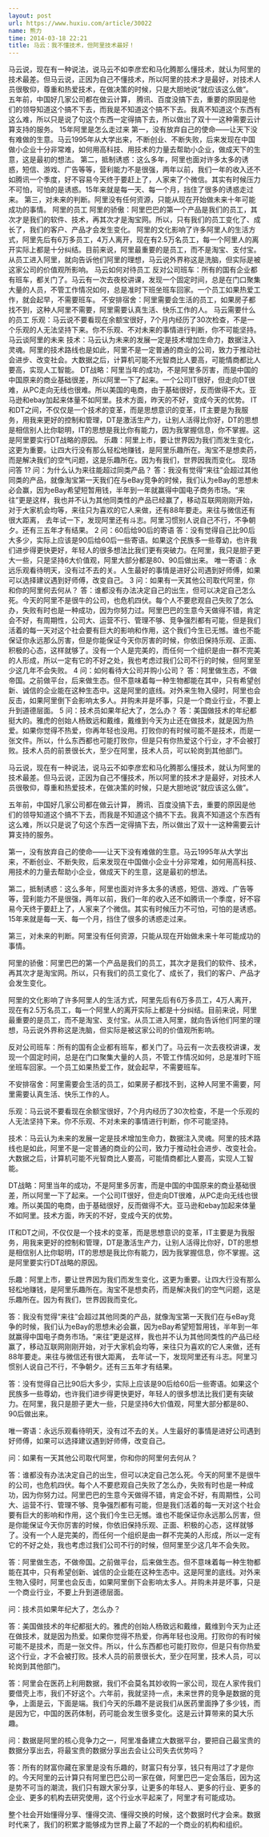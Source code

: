 ```yaml
---
layout: post
url: https://www.huxiu.com/article/30022
name: 熊力
time: 2014-03-18 22:21
title: 马云：我不懂技术，但阿里技术最好！
---
```

马云说，现在有一种说法，说马云不如李彦宏和马化腾那么懂技术，就认为阿里的技术最差。但马云说，正因为自己不懂技术，所以阿里的技术才是最好，对技术人员很敬仰，尊重和热爱技术，在做决策的时候，只是大胆地说“就应该这么做”。 五年前，中国好几家公司都在做云计算， 腾讯、百度没搞下去，重要的原因是他们的领导知道这个搞不下去，而我是不知道这个搞不下去。我真不知道这个东西有这么难，所以只是说了句这个东西一定得搞下去，所以做出了双十一这种需要云计算支持的服务。 15年阿里是怎么走过来 第一，没有放弃自己的使命——让天下没有难做的生意。马云1995年从大学出来，不断创业、不断失败，后来发现在中国做小企业十分非常难，如何用高科技、用技术的力量去帮助小企业，做成天下的生意，这是最初的想法。 第二，抵制诱惑：这么多年，阿里也面对许多太多的诱惑，短信、游戏、广告等等，营利能力不是很强，两年以前，我们一年的收入还不如腾讯一个季度，好不容易今天终于要赶上了，人家来了个微信。其实有时候压力不可怕，可怕的是诱惑。15年来就是每一天、每一个月，挡住了很多的诱惑走过来。 第三，对未来的判断。阿里没有任何资源，只能从现在开始做未来十年可能成功的事情。 阿里的员工 阿里的骄傲：阿里巴巴的第一个产品是我们的员工，其次才是我们的软件、技术，再其次才是淘宝网。所以，只有我们的员工变化了、成长了，我们的客户、产品才会发生变化。 阿里的文化影响了许多阿里人的生活方式，阿里先后有6万多员工，4万人离开，现在有2.5万名员工，每一个阿里人的离开实际上都是十分纠结。目前来说，阿里最重要的是员工，而不是淘宝、支付宝。从员工进入阿里，就向告诉他们阿里的理想，马云说外界称这是洗脑，但实际是被这家公司的价值观所影响。 马云如何对待员工 反对公司班车：所有的国有企业都有班车，都关门了。马云有一次去夜校讲课，发现一个固定时间，总是在门口聚集大量的人员，不管工作情况如何，总是准时下班坐班车回家。一个员工如果热爱工作，就会起早，不需要班车。 不安排宿舍：阿里需要会生活的员工，如果房子都找不到，这种人阿里不需要，阿里需要认真生活、快乐工作的人。 马云需要什么的员工 乐观：马云说不要看现在余额宝很好，7个月内经历了30次检查，不是一个乐观的人无法坚持下来。你不乐观、不对未来的事情进行判断，你不可能坚持。 马云谈阿里的未来 技术：马云认为未来的发展一定是技术增加生命力，数据注入灵魂。阿里的技术路线也是如此，阿里不是一定普通的商业的公司，致力于推动社会进步、改变社会。大数据之后，计算机可能不光智商比人要高，可能情商都比人要高，实现人工智能。 DT战略：阿里当年的成功，不是阿里多厉害，而是中国的中国原来的商业基础很差，所以阿里一下了起来。一个公司IT很好，但走向DT很难，从PC走向无线也很难。所以美国的电商，由于基础很好，反而做得不大。亚马逊和ebay加起来体量不如阿里。技术方面，昨天的不好，变成今天的优势。 IT和DT之间，不仅仅是一个技术的变革，而是思想意识的变革，IT主要是为我服务，用我来更好的控制和管理，DT是激活生产力，让别人活得比你好，DT的思想是相信别人比你聪明，IT的思想是我比你有能力，因为我掌握信息，你不掌握。这是阿里要实行DT战略的原因。 乐趣：阿里上市，要让世界因为我们而发生变化，这更为重要。让四大行没有那么轻松地赚钱，是阿里乐趣所在。淘宝不是想卖药，而是解决我们的空气问题，这是乐趣所在。因为有我们，世界因我而变化。 现场问答 1? 问：为什么认为来往能超过同类产品？ 答：我没有觉得“来往”会超过其他同类的产品，就像淘宝第一天我们在与eBay竞争的时候，我们认为eBay的思想未必会赢，因为eBay希望短暂用钱，半年到一年就赢得中国电子商务市场。“来往”更是这样，我也并不认为其他同类性的产品已经赢了，移动互联网刚刚开始，对于大家机会均等，来往只为喜欢的它人来做，还有88年要走。来往与微信还有很大距离， 去年试一下，发现阿里还有斗志。阿里习惯别人说自己不行，不争朝夕。还有三五年才有结果。 2 问：60后给90后的寄语 答：没有觉得自己比90后大多少，实际上应该是90后给60后一些寄语。如果这个民族多一些尊幼，也许我们进步得更快更好，年轻人的很多想法比我们更有突破力。在阿里，我只是胆子更大一些，只是坚持6大价值观，阿里大部分都是80、90后做出来。 唯一寄语：永远乐观看待明天，没有过不去的关。人生最好的事情是进好公司遇到好师傅，如果可以选择建议遇到好师傅，改变自己。 3 问：如果有一天其他公司取代阿里，你和你的阿里何去何从？ 答：谁都没有办法决定自己的出生，但可以决定自己怎么死。今天的阿里不是很牛的公司，也危机四伏。每个人不要悲观自己失败了怎么办，失败有时也是一种成功，因为你努力过。阿里巴巴的生意今天做得不错，肯定会不好，有周期性，公司大、运营不行、管理不够、竞争强烈都有可能，但是我们活着的每一天对这个社会要有巨大的影响和作用，这个我们今生已无憾。谁也不能保证你永远那么厉害，但是你能保证今天你厉害的时候，你依旧保持乐观、正面、积极的心态，这样就够了。没有一个人是完美的，而任何一个组织是由一群不完美的人形成，所以一定有它的不好之处，我也考虑过我们公司不行的时候，但阿里至少这几年不会失败。 4 问：如何看待大公司并购小公司？ 答：阿里做生态，不做帝国。之前做平台，后来做生态。但不意味着每一种生物都能在其中，只有希望创新、诚信的企业能在这种生态中。这是阿里的底线。对外来生物入侵时，阿里也会反击，如果阿里倒下会影响太多人。并购未并是坏事，只是一个商业行业，不要上升到道德层面。 5 问：技术员如果年纪大了，怎么办？ 答：美国做技术的年纪都挺大的。雅虎的创始人杨致远和戴维，戴维到今天为止还在做技术，就是因为热爱。如果你觉得不热爱，你再年轻也没用。打败你的有时候可能不是技术，而是一张文件。所以，什么东西都也可能打败你，但是只有你热爱这个行业，才不会被打败。技术人员的前景很长大，至少在阿里，技术人员，可以轮岗到其他部门。

马云说，现在有一种说法，说马云不如李彦宏和马化腾那么懂技术，就认为阿里的技术最差。但马云说，正因为自己不懂技术，所以阿里的技术才是最好，对技术人员很敬仰，尊重和热爱技术，在做决策的时候，只是大胆地说“就应该这么做”。

五年前，中国好几家公司都在做云计算， 腾讯、百度没搞下去，重要的原因是他们的领导知道这个搞不下去，而我是不知道这个搞不下去。我真不知道这个东西有这么难，所以只是说了句这个东西一定得搞下去，所以做出了双十一这种需要云计算支持的服务。

第一，没有放弃自己的使命——让天下没有难做的生意。马云1995年从大学出来，不断创业、不断失败，后来发现在中国做小企业十分非常难，如何用高科技、用技术的力量去帮助小企业，做成天下的生意，这是最初的想法。

第二，抵制诱惑：这么多年，阿里也面对许多太多的诱惑，短信、游戏、广告等等，营利能力不是很强，两年以前，我们一年的收入还不如腾讯一个季度，好不容易今天终于要赶上了，人家来了个微信。其实有时候压力不可怕，可怕的是诱惑。15年来就是每一天、每一个月，挡住了很多的诱惑走过来。

第三，对未来的判断。阿里没有任何资源，只能从现在开始做未来十年可能成功的事情。

阿里的骄傲：阿里巴巴的第一个产品是我们的员工，其次才是我们的软件、技术，再其次才是淘宝网。所以，只有我们的员工变化了、成长了，我们的客户、产品才会发生变化。

阿里的文化影响了许多阿里人的生活方式，阿里先后有6万多员工，4万人离开，现在有2.5万名员工，每一个阿里人的离开实际上都是十分纠结。目前来说，阿里最重要的是员工，而不是淘宝、支付宝。从员工进入阿里，就向告诉他们阿里的理想，马云说外界称这是洗脑，但实际是被这家公司的价值观所影响。

反对公司班车：所有的国有企业都有班车，都关门了。马云有一次去夜校讲课，发现一个固定时间，总是在门口聚集大量的人员，不管工作情况如何，总是准时下班坐班车回家。一个员工如果热爱工作，就会起早，不需要班车。

不安排宿舍：阿里需要会生活的员工，如果房子都找不到，这种人阿里不需要，阿里需要认真生活、快乐工作的人。

乐观：马云说不要看现在余额宝很好，7个月内经历了30次检查，不是一个乐观的人无法坚持下来。你不乐观、不对未来的事情进行判断，你不可能坚持。

技术：马云认为未来的发展一定是技术增加生命力，数据注入灵魂。阿里的技术路线也是如此，阿里不是一定普通的商业的公司，致力于推动社会进步、改变社会。大数据之后，计算机可能不光智商比人要高，可能情商都比人要高，实现人工智能。

DT战略：阿里当年的成功，不是阿里多厉害，而是中国的中国原来的商业基础很差，所以阿里一下了起来。一个公司IT很好，但走向DT很难，从PC走向无线也很难。所以美国的电商，由于基础很好，反而做得不大。亚马逊和ebay加起来体量不如阿里。技术方面，昨天的不好，变成今天的优势。

IT和DT之间，不仅仅是一个技术的变革，而是思想意识的变革，IT主要是为我服务，用我来更好的控制和管理，DT是激活生产力，让别人活得比你好，DT的思想是相信别人比你聪明，IT的思想是我比你有能力，因为我掌握信息，你不掌握。这是阿里要实行DT战略的原因。

乐趣：阿里上市，要让世界因为我们而发生变化，这更为重要。让四大行没有那么轻松地赚钱，是阿里乐趣所在。淘宝不是想卖药，而是解决我们的空气问题，这是乐趣所在。因为有我们，世界因我而变化。

答：我没有觉得“来往”会超过其他同类的产品，就像淘宝第一天我们在与eBay竞争的时候，我们认为eBay的思想未必会赢，因为eBay希望短暂用钱，半年到一年就赢得中国电子商务市场。“来往”更是这样，我也并不认为其他同类性的产品已经赢了，移动互联网刚刚开始，对于大家机会均等，来往只为喜欢的它人来做，还有88年要走。来往与微信还有很大距离， 去年试一下，发现阿里还有斗志。阿里习惯别人说自己不行，不争朝夕。还有三五年才有结果。

答：没有觉得自己比90后大多少，实际上应该是90后给60后一些寄语。如果这个民族多一些尊幼，也许我们进步得更快更好，年轻人的很多想法比我们更有突破力。在阿里，我只是胆子更大一些，只是坚持6大价值观，阿里大部分都是80、90后做出来。

唯一寄语：永远乐观看待明天，没有过不去的关。人生最好的事情是进好公司遇到好师傅，如果可以选择建议遇到好师傅，改变自己。

问：如果有一天其他公司取代阿里，你和你的阿里何去何从？

答：谁都没有办法决定自己的出生，但可以决定自己怎么死。今天的阿里不是很牛的公司，也危机四伏。每个人不要悲观自己失败了怎么办，失败有时也是一种成功，因为你努力过。阿里巴巴的生意今天做得不错，肯定会不好，有周期性，公司大、运营不行、管理不够、竞争强烈都有可能，但是我们活着的每一天对这个社会要有巨大的影响和作用，这个我们今生已无憾。谁也不能保证你永远那么厉害，但是你能保证今天你厉害的时候，你依旧保持乐观、正面、积极的心态，这样就够了。没有一个人是完美的，而任何一个组织是由一群不完美的人形成，所以一定有它的不好之处，我也考虑过我们公司不行的时候，但阿里至少这几年不会失败。

答：阿里做生态，不做帝国。之前做平台，后来做生态。但不意味着每一种生物都能在其中，只有希望创新、诚信的企业能在这种生态中。这是阿里的底线。对外来生物入侵时，阿里也会反击，如果阿里倒下会影响太多人。并购未并是坏事，只是一个商业行业，不要上升到道德层面。

问：技术员如果年纪大了，怎么办？

答：美国做技术的年纪都挺大的。雅虎的创始人杨致远和戴维，戴维到今天为止还在做技术，就是因为热爱。如果你觉得不热爱，你再年轻也没用。打败你的有时候可能不是技术，而是一张文件。所以，什么东西都也可能打败你，但是只有你热爱这个行业，才不会被打败。技术人员的前景很长大，至少在阿里，技术人员，可以轮岗到其他部门。

答：阿里会在医药上利用数据，我们不会莫名其妙收购一家公司，现在人家传我们要借壳上市，我们不好这个。六年前，我就坚持一点，未来世界的竞争是数据的竞争，上面是云，下面是端。我们今天的乐趣不是说我们从医药里面挣了多少钱，而是因为它，中国的医药体制，药可能会发生很多变化。这是云计算带来的莫大乐趣。

问：数据是阿里的核心竞争力之一，阿里准备建立大数据平台，要把自己最宝贵的数据分享出去，将最宝贵的数据分享出去会让公司失去优势吗？

答：所有的财富你藏在家里是没有乐趣的，财富只有分享，钱只有用过了才是你的。今天阿里的云计算只有阿里巴巴公司一家在做，阿里巴巴一定会落后，因为这是势不可当的潮流，我们只有跟大家分享，让更多的年轻人、更多的行业、更多的企业、更多的机构去研究使用，这个行业水平起来了，阿里才有可能成功。

整个社会开始懂得分享、懂得交流、懂得交换的时候，这个数据时代才会来。数据时代来了，我们的积累才能够成为世界上最了不起的一个商业的机构和组织。

